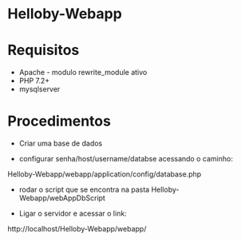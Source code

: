 # Helloby-Webapp




 # Requisitos #

- Apache - modulo rewrite_module ativo 
- PHP 7.2+
- mysqlserver 


# Procedimentos # 

- Criar uma base de dados

- configurar senha/host/username/databse acessando o caminho: 

Helloby-Webapp/webapp/application/config/database.php

- rodar o script que se encontra na pasta Helloby-Webapp/webAppDbScript

- Ligar o servidor e acessar o link: 

http://localhost/Helloby-Webapp/webapp/

